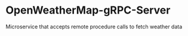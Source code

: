 # OpenWeatherMap-gRPC-Server

Microservice that accepts remote procedure calls to fetch weather data